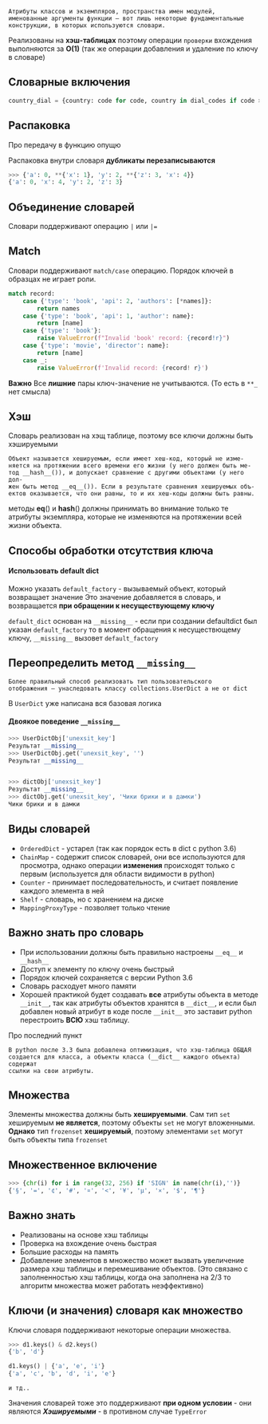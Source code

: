 	Атрибуты классов и экземпляров, пространства имен модулей,
	именованные аргументы функции – вот лишь некоторые фундаментальные
	конструкции, в которых используются словари.

Реализованы на **хэш-таблицах** поэтому операции `проверки` вхождения выполняются за **O(1)** (так же операции добавления и удаление по ключу в словаре)

## Словарные включения

```python
country_dial = {country: code for code, country in dial_codes if code > 25}
```


## Распаковка

Про передачу в функцию опущю

Распаковка внутри словаря **дубликаты перезаписываются**

```python
>>> {'a': 0, **{'x': 1}, 'y': 2, **{'z': 3, 'x': 4}}
{'a': 0, 'x': 4, 'y': 2, 'z': 3}
```

## Объединение словарей

Словари поддерживают операцию `|` или `|=`

## Match
Словари поддерживают `match/case` операцию. Порядок ключей в образцах не играет роли.

```python
match record:
	case {'type': 'book', 'api': 2, 'authors': [*names]}:
		return names
	case {'type': 'book', 'api': 1, 'author': name}:
		return [name]
	case {'type': 'book'}:
		raise ValueError(f"Invalid 'book' record: {record!r}")
	case {'type': 'movie', 'director': name}:
		return [name]
	case _:
		raise ValueError(f'Invalid record: {record! r}')
```

**Важно**
Все **лишние** пары ключ-значение не учитываются. (То есть в `**_` нет смысла)


## Хэш
Словарь реализован на хэщ таблице, поэтому все ключи должны быть хэшируемыми

	Объект называется хешируемым, если имеет хеш-код, который не изме-
	няется на протяжении всего времени его жизни (у него должен быть ме-
	тод __hash__()), и допускает сравнение с другими объектами (у него дол-
	жен быть метод __eq__()). Если в результате сравнения хешируемых объ-
	ектов оказывается, что они равны, то и их хеш-коды должны быть равны.

методы __eq__() и __hash__() должны принимать во внимание только те атрибуты экземпляра, которые не изменяются на протяжении всей жизни объекта.

## Способы обработки отсутствия ключа

#### Использовать default dict
Можно указать `default_factory` - вызываемый объект, который возвращает значение
Это значение добавляется в словарь, и возвращается **при обращении к несуществующему ключу**

`default_dict` основан на `__missing__` - если при создании defaultdict был указан `default_factory` то в момент обращения к несуществющему ключу, `__missing__` вызовет `default_factory`


## Переопределить метод `__missing__`

	Более правильный способ реализовать тип пользовательского
	отображения – унаследовать классу collections.UserDict а не от dict

В `UserDict` уже написана вся базовая логика

#### Двоякое поведение `__missing__`
```python
>>> UserDictObj['unexsit_key']
Результат __missing__
>>> UserDictObj.get('unexsit_key', '')
Результат __missing__


>>> dictObj['unexsit_key']
Результат __missing__
>>> dictObj.get('unexsit_key', 'Чики брики и в дамки')
Чики брики и в дамки
```


## Виды словарей

- `OrderedDict` - устарел (так как порядок есть в dict с python 3.6)
- `ChainMap` - содержит список словарей, они все используются для просмотра, однако операции **изменения**  происходят только с первым (используется для области  видимости в python)
- `Counter` - принимает последовательность, и считает появление каждого элемента в ней 
- `Shelf` - словарь, но с хранением на диске
- `MappingProxyType` - позволяет только чтение

## Важно знать про словарь

- При использовании должны быть правильно настроены `__eq__` и `__hash__`
- Доступ к элементу по ключу очень быстрый
- Порядок ключей сохраняется с версии Python 3.6
- Словарь расходует много памяти
- Хорошей практикой будет создавать **все** атрибуты объекта в методе `__init__`, так как атрибуты объектов хранятся в `__dict__`, и если был добавлен новый атрибут в коде после `__init__` это заставит python перестроить **ВСЮ** хэш таблицу. 

Про последний пункт

	В python после 3.3 была добавлена оптимизация, что хэш-таблица ОБЩАЯ   
	создается для класса, а объекты класса (__dict__ каждого объекта) содержат  
	ссылки на свои атрибуты.


## Множества
Элементы множества должны быть **хешируемыми**. Сам тип `set` хешируемым
**не является**, поэтому объекты `set` не могут вложенными.
**Однако** тип `frozenset` **хешируемый**, поэтому элементами `set` могут быть объекты типа `frozenset`


## Множественное включение

```python
>>> {chr(i) for i in range(32, 256) if 'SIGN' in name(chr(i),'')}
{'§', '=', '¢', '#', '¤', '<', '¥', 'μ', '×', '$', '¶'}
```


## Важно знать
- Реализованы на основе хэш таблицы
- Проверка на вхождение очень быстрая
- Большие расходы на память
- Добавление элементов в множество может вызвать увеличение размера хэш таблицы и перемешивание объектов. (Это связано с заполненностью хэш таблицы, когда она заполнена на 2/3 то алгоритм множества может работать неэффективно)



## Ключи (и значения) словаря как множество

Ключи словаря поддерживают некоторые операции множества.
```python
>>> d1.keys() & d2.keys()
{'b', 'd'}
```

```python
d1.keys() | {'a', 'e', 'i'}
{'a', 'c', 'b', 'd', 'i', 'e'}
```

	и тд..

Значения словарей тоже это поддерживают **при одном условии** - они являются ***Хэшируемыми*** - в противном случае `TypeError`

